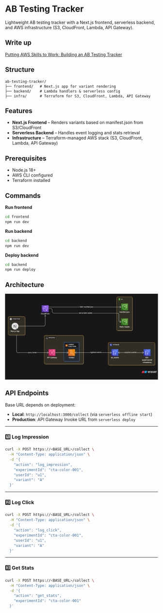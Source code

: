 # AB Testing Tracker

Lightweight AB testing tracker with a Next.js frontend, serverless backend, and AWS infrastructure (S3, CloudFront, Lambda, API Gateway).

## Write up
[Putting AWS Skills to Work: Building an AB Testing Tracker](https://ajithmanmu.hashnode.dev/putting-aws-skills-to-work-building-an-ab-testing-tracker)


## Structure

```
ab-testing-tracker/
├── frontend/   # Next.js app for variant rendering
├── backend/    # Lambda handlers & serverless config
├── infra/      # Terraform for S3, CloudFront, Lambda, API Gateway
```

## Features

* **Next.js Frontend** – Renders variants based on manifest.json from S3/CloudFront
* **Serverless Backend** – Handles event logging and stats retrieval
* **Infrastructure** – Terraform-managed AWS stack (S3, CloudFront, Lambda, API Gateway)

## Prerequisites

* Node.js 18+
* AWS CLI configured
* Terraform installed

## Commands

**Run frontend**

```bash
cd frontend
npm run dev
```

**Run backend**

```bash
cd backend
npm run dev
```

**Deploy backend**

```bash
cd backend
npm run deploy
```
## Architecture

![Alt text](../architecture.png)



## API Endpoints

Base URL depends on deployment:

* **Local**: `http://localhost:3000/collect` (via `serverless offline start`)
* **Production**: API Gateway Invoke URL from `serverless deploy`

---

### 1️⃣ Log Impression

```bash
curl -X POST https://<BASE_URL>/collect \
  -H "Content-Type: application/json" \
  -d '{
    "action": "log_impression",
    "experimentId": "cta-color-001",
    "userId": "u1",
    "variant": "A"
  }'
```

---

### 2️⃣ Log Click

```bash
curl -X POST https://<BASE_URL>/collect \
  -H "Content-Type: application/json" \
  -d '{
    "action": "log_click",
    "experimentId": "cta-color-001",
    "userId": "u1",
    "variant": "A"
  }'
```

---

### 3️⃣ Get Stats

```bash
curl -X POST https://<BASE_URL>/collect \
  -H "Content-Type: application/json" \
  -d '{
    "action": "get_stats",
    "experimentId": "cta-color-001"
  }'
```